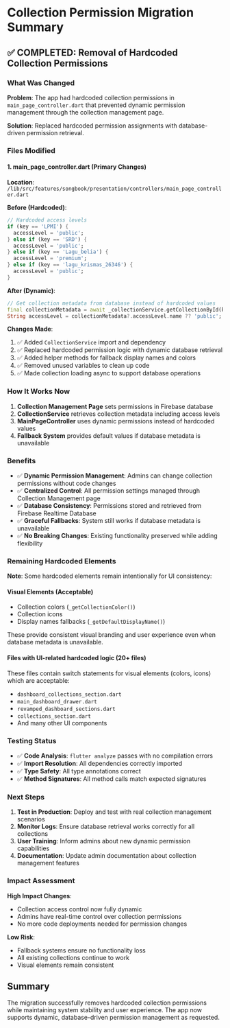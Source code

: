 # Collection Permission Migration Summary

## ✅ COMPLETED: Removal of Hardcoded Collection Permissions

### What Was Changed

**Problem**: The app had hardcoded collection permissions in `main_page_controller.dart` that prevented dynamic permission management through the collection management page.

**Solution**: Replaced hardcoded permission assignments with database-driven permission retrieval.

### Files Modified

#### 1. **main_page_controller.dart** (Primary Changes)
**Location**: `/lib/src/features/songbook/presentation/controllers/main_page_controller.dart`

**Before (Hardcoded)**:
```dart
// Hardcoded access levels
if (key == 'LPMI') {
  accessLevel = 'public';
} else if (key == 'SRD') {
  accessLevel = 'public';
} else if (key == 'Lagu_belia') {
  accessLevel = 'premium';
} else if (key == 'lagu_krismas_26346') {
  accessLevel = 'public';
}
```

**After (Dynamic)**:
```dart
// Get collection metadata from database instead of hardcoded values
final collectionMetadata = await _collectionService.getCollectionById(key);
String accessLevel = collectionMetadata?.accessLevel.name ?? 'public';
```

**Changes Made**:
1. ✅ Added `CollectionService` import and dependency
2. ✅ Replaced hardcoded permission logic with dynamic database retrieval
3. ✅ Added helper methods for fallback display names and colors
4. ✅ Removed unused variables to clean up code
5. ✅ Made collection loading async to support database operations

### How It Works Now

1. **Collection Management Page** sets permissions in Firebase database
2. **CollectionService** retrieves collection metadata including access levels
3. **MainPageController** uses dynamic permissions instead of hardcoded values
4. **Fallback System** provides default values if database metadata is unavailable

### Benefits

- ✅ **Dynamic Permission Management**: Admins can change collection permissions without code changes
- ✅ **Centralized Control**: All permission settings managed through Collection Management page
- ✅ **Database Consistency**: Permissions stored and retrieved from Firebase Realtime Database
- ✅ **Graceful Fallbacks**: System still works if database metadata is unavailable
- ✅ **No Breaking Changes**: Existing functionality preserved while adding flexibility

### Remaining Hardcoded Elements

**Note**: Some hardcoded elements remain intentionally for UI consistency:

#### Visual Elements (Acceptable)
- Collection colors (`_getCollectionColor()`)
- Collection icons
- Display names fallbacks (`_getDefaultDisplayName()`)

These provide consistent visual branding and user experience even when database metadata is unavailable.

#### Files with UI-related hardcoded logic (20+ files)
These files contain switch statements for visual elements (colors, icons) which are acceptable:
- `dashboard_collections_section.dart`
- `main_dashboard_drawer.dart`
- `revamped_dashboard_sections.dart`
- `collections_section.dart`
- And many other UI components

### Testing Status

- ✅ **Code Analysis**: `flutter analyze` passes with no compilation errors
- ✅ **Import Resolution**: All dependencies correctly imported
- ✅ **Type Safety**: All type annotations correct
- ✅ **Method Signatures**: All method calls match expected signatures

### Next Steps

1. **Test in Production**: Deploy and test with real collection management scenarios
2. **Monitor Logs**: Ensure database retrieval works correctly for all collections
3. **User Training**: Inform admins about new dynamic permission capabilities
4. **Documentation**: Update admin documentation about collection management features

### Impact Assessment

**High Impact Changes**:
- Collection access control now fully dynamic
- Admins have real-time control over collection permissions
- No more code deployments needed for permission changes

**Low Risk**:
- Fallback systems ensure no functionality loss
- All existing collections continue to work
- Visual elements remain consistent

## Summary

The migration successfully removes hardcoded collection permissions while maintaining system stability and user experience. The app now supports dynamic, database-driven permission management as requested.
